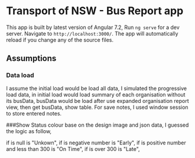 # Transport of NSW - Bus Report app
This app is built by latest version of Angular 7.2,
Run `ng serve` for a dev server. Navigate to `http://localhost:3000/`. The app will automatically reload if you change any of the source files.

## Assumptions
### Data load
I assume the initial load would be load all data, I simulated the progressive load data,
in initial load would load summary of each organisation without its busData,
busData would be load after use expanded organisation report view, then get busData, show table. 
For save notes, I used window session to store entered notes.

###Show Status colour
base on the design image and json data, I guessed the logic as follow, 

if is null is "Unkown", 
if is negative number is "Early", 
if is positive number and less than 300 is "On Time", 
if is over 300 is "Late",
